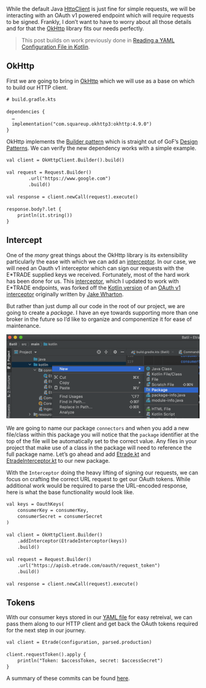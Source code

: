 [//]: # (zauthor: Sean Soper)
[//]: # (ztitle: Making an Authorized Request to the E*TRADE API with OkHttp)
[//]: # (zsubtitle: Create an OAuth v1 request using a custom interceptor)
[//]: # (zimage: https://unsplash.com/photos/gaAopnw13EA)
[//]: # (ztags: kotlin, batil, etrade, api, okhttp)

While the default Java [HttpClient](https://docs.oracle.com/en/java/javase/11/docs/api/java.net.http/java/net/http/HttpClient.html) is just fine for simple requests, we will be interacting with an OAuth v1 powered endpoint which will require requests to be signed. Frankly, I don’t want to have to worry about all those details and for that the [OkHttp](https://square.github.io/okhttp/) library fits our needs perfectly.

> This post builds on work previously done in [Reading a YAML Configuration File in Kotlin](/blog/reading_yaml_configuration_file_kotlin.html).

## OkHttp

First we are going to bring in [OkHttp](https://square.github.io/okhttp/) which we will use as a base on which to build our HTTP client. 

    # build.gradle.kts
    
    dependencies {
      …
      implementation("com.squareup.okhttp3:okhttp:4.9.0")
    }     

OkHttp implements the [Builder pattern](https://en.wikipedia.org/wiki/Builder_pattern) which is straight out of GoF’s [Design Patterns](https://en.wikipedia.org/wiki/Design_Patterns). We can verify the new dependency works with a simple example.

    val client = OkHttpClient.Builder().build()
            
    val request = Request.Builder()
            .url("https://www.google.com")
            .build()
            
    val response = client.newCall(request).execute()
    
    response.body?.let { 
        println(it.string())
    }

## Intercept

One of the _many_ great things about the OkHttp library is its extensibility particularly the ease with which we can add an [interceptor](https://square.github.io/okhttp/interceptors/). In our case, we will need an Oauth v1 interceptor which can sign our requests with the E\*TRADE supplied keys we received. Fortunately, most of the hard work has been done for us. This [interceptor](https://gist.github.com/ssoper/30b92aad67a36facbc8974aab8ee865f), which I updated to work with E\*TRADE endpoints, was forked off the [Kotlin version](https://gist.github.com/polson/227e1a039a09f2728163bf7235990178) of an [OAuth v1 interceptor](https://gist.github.com/JakeWharton/f26f19732f0c5907e1ab) originally written by [Jake Wharton](https://twitter.com/JakeWharton).

But rather than just dump all our code in the root of our project, we are going to create a _package_. I have an eye towards supporting more than one broker in the future so I’d like to organize and componentize it for ease of maintenance.

<img src="/images/blog/make_authorized_request_etrade_api_okhttp/package.png" alt="Package Screenshot" class="img-fluid rounded embedded">

We are going to name our package `connectors` and when you add a new file/class within this package you will notice that the `package` identifier at the top of the file will be automatically set to the correct value. Any files in your project that make use of a class in the package will need to reference the full package name. Let’s go ahead and add  [Etrade.kt](https://github.com/ssoper/Batil/compare/3621d1..4ce8af7d#diff-55026f9c4d29af5bb2da0dc3a2443162d9edbdcc133fa352c9ba47f1c62fc0c2) and [EtradeInterceptor.kt](https://github.com/ssoper/Batil/compare/3621d1..4ce8af7d#diff-45fa7f853a7eb393636dff3376814cdeedf1323472b7aaf251b40818b4448da7) to our new package.

With the `Interceptor` doing the heavy lifting of signing our requests, we can focus on crafting the correct URL request to get our OAuth tokens. While additional work would be required to parse the URL-encoded response, here is what the base functionality would look like.

    val keys = OauthKeys(
        consumerKey = consumerKey,
        consumerSecret = consumerSecret
    )
    
    val client = OkHttpClient.Builder()
        .addInterceptor(EtradeInterceptor(keys))
        .build()
        
    val request = Request.Builder()
        .url("https://apisb.etrade.com/oauth/request_token")
        .build()
        
    val response = client.newCall(request).execute()

## Tokens

With our consumer keys stored in our [YAML file](/blog/reading_yaml_configuration_file_kotlin.html) for easy retreival, we can pass them along to our HTTP client and get back the OAuth tokens required for the next step in our journey.

    val client = Etrade(configuration, parsed.production)
    
    client.requestToken().apply {
        println("Token: $accessToken, secret: $accessSecret")
    }

A summary of these commits can be found [here](https://github.com/ssoper/Batil/compare/3621d1..4ce8af7d).
